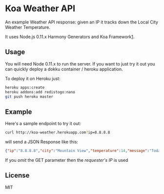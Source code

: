 # Koa Weather API

An example Weather API response: given an IP it tracks down the Local City Weather Temperature. 

It uses Node.js 0.11.x Harmony Generators and Koa Framework[1].

## Usage
You will need Node 0.11.x to run the server. 
If you want to just try it out you can quickly deploy a dokku container / heroku application.

To deploy it on Heroku just:

```bash
heroku apps:create
heroku addons:add redistogo:nano
git push heroku master
```

## Example

Here's a sample endpoint to try it out:

```bash
curl http://koa-weather.herokuapp.com?ip=8.8.8.8
```

will send a JSON Response like this:

```json
{"ip":"8.8.8.8","city":"Mountain View","temperature":14,"message":"Today, Mountain View will be 14 degrees."}
```

If you *omit* the GET parameter then the *requester's IP* is used

## License
MIT

[1]: http://koajs.com/
